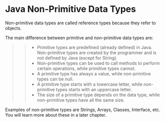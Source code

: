 # Java Non-Primitive Data Types

Non-primitive data types are called reference types because they refer to objects.

The main difference between primitive and non-primitive data types are:
>
>>- Primitive types are predefined (already defined) in Java. Non-primitive types are created by the programmer and is not defined by Java (except for String).
>>- Non-primitive types can be used to call methods to perform certain operations, while primitive types cannot.
>>- A primitive type has always a value, while non-primitive types can be null.
>>- A primitive type starts with a lowercase letter, while non-primitive types starts with an uppercase letter.
>>- The size of a primitive type depends on the data type, while non-primitive types have all the same size.
>
Examples of non-primitive types are Strings, Arrays, Classes, Interface, etc. You will learn more about these in a later chapter.